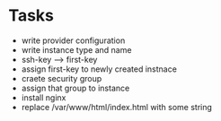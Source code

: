 # Tasks
- write provider configuration
- write instance type and name
- ssh-key --> first-key
- assign first-key to newly created instnace
- craete security group
- assign that group to instance
- install nginx
- replace /var/www/html/index.html with some string



